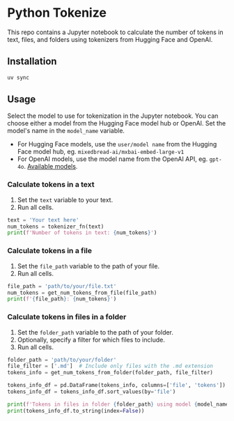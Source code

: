 # Python Tokenize

This repo contains a Jupyter notebook to calculate the number of tokens in text, files, and folders using tokenizers from Hugging Face and OpenAI.

## Installation

```sh
uv sync
```

## Usage

Select the model to use for tokenization in the Jupyter notebook. You can choose either a model from the Hugging Face model hub or OpenAI. Set the model's name in the `model_name` variable.

- For Hugging Face models, use the `user/model name` from the Hugging Face model hub, eg. `mixedbread-ai/mxbai-embed-large-v1`
- For OpenAI models, use the model name from the OpenAI API, eg. `gpt-4o`. [Available models](https://github.com/openai/tiktoken/blob/63527649963def8c759b0f91f2eb69a40934e468/tiktoken/model.py#L22-L72).

### Calculate tokens in a text

1. Set the `text` variable to your text.
1. Run all cells.

```python
text = 'Your text here'
num_tokens = tokenizer_fn(text)
print(f'Number of tokens in text: {num_tokens}')
```

### Calculate tokens in a file

1. Set the `file_path` variable to the path of your file.
1. Run all cells.

```python
file_path = 'path/to/your/file.txt'
num_tokens = get_num_tokens_from_file(file_path)
print(f'{file_path}: {num_tokens}')
```

### Calculate tokens in files in a folder

1. Set the `folder_path` variable to the path of your folder.
1. Optionally, specify a filter for which files to include.
1. Run all cells.

```python
folder_path = 'path/to/your/folder'
file_filter = ['.md']  # Include only files with the .md extension
tokens_info = get_num_tokens_from_folder(folder_path, file_filter)

tokens_info_df = pd.DataFrame(tokens_info, columns=['file', 'tokens'])
tokens_info_df = tokens_info_df.sort_values(by='file')

print(f'Tokens in files in folder {folder_path} using model {model_name}:\n')
print(tokens_info_df.to_string(index=False))
```
